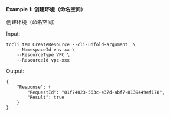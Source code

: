**Example 1: 创建环境（命名空间）**

创建环境（命名空间）

Input: 

```
tccli tem CreateResource --cli-unfold-argument  \
    --NamespaceId env-xx \
    --ResourceType VPC \
    --ResourceId vpc-xxx
```

Output: 
```
{
    "Response": {
        "RequestId": "81f74023-563c-437d-abf7-8139449ef178",
        "Result": true
    }
}
```

